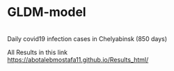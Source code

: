 # GLDM-model
<br>
Daily covid19 infection cases in Chelyabinsk (850 days) 
  
All Results in this link
<br>
https://abotalebmostafa11.github.io/Results_html/
